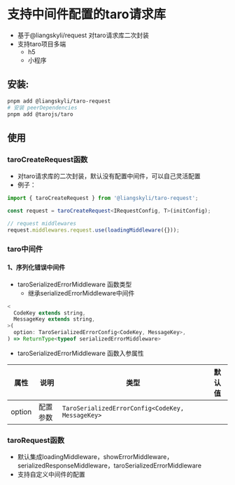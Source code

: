 # 支持中间件配置的taro请求库
- 基于@liangskyli/request 对taro请求库二次封装
- 支持taro项目多端
  - h5
  - 小程序

## 安装:
```bash
pnpm add @liangskyli/taro-request
# 安装 peerDependencies
pnpm add @tarojs/taro
```

## 使用

### taroCreateRequest函数
- 对taro请求库的二次封装，默认没有配置中间件，可以自己灵活配置
- 例子：
```ts
import { taroCreateRequest } from '@liangskyli/taro-request';

const request = taroCreateRequest<IRequestConfig, T>(initConfig);

// request middlewares
request.middlewares.request.use(loadingMiddleware({}));
```

### taro中间件
#### 1、序列化错误中间件
- taroSerializedErrorMiddleware 函数类型
  - 继承serializedErrorMiddleware中间件

```ts
<
  CodeKey extends string,
  MessageKey extends string,
>(
  option: TaroSerializedErrorConfig<CodeKey, MessageKey>,
) => ReturnType<typeof serializedErrorMiddleware>
```

- taroSerializedErrorMiddleware 函数入参属性

| 属性     | 说明   | 类型                                               | 默认值 |
|--------|------|--------------------------------------------------|-----|
| option | 配置参数 | `TaroSerializedErrorConfig<CodeKey, MessageKey>` |     |

### taroRequest函数
- 默认集成loadingMiddleware，showErrorMiddleware，serializedResponseMiddleware，taroSerializedErrorMiddleware
- 支持自定义中间件的配置
